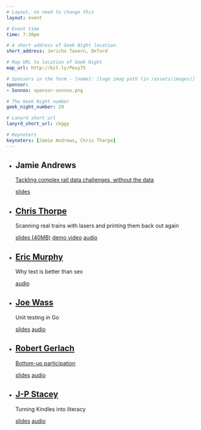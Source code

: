 ```yaml
---
# Layout, no need to change this
layout: event

# Event time
time: 7:30pm

# A short address of Geek Night location. 
short_address: Jericho Tavern, Oxford

# Map URL to location of Geek Night
map_url: http://bit.ly/Pesy75

# Sponsors in the form - [name]: [logo imag path (in /assets/images)]
sponsor: 
- Sonnox: sponsor-sonnox.png

# The Geek Night number
geek_night_number: 29

# Lanyrd short url
lanyrd_short_url: ckggy

# Keynoters
keynoters: [Jamie Andrews, Chris Thorpe]
---
```


<ul class="keynotes">
  <li itemprop="performer" itemscope="itemscope" itemtype="http://schema.org/Person">
    <h2 itemprop="name">Jamie Andrews</h2>
    <p><a href="http://www.wired.co.uk/news/archive/2011-06/15/european-rail-data">Tackling complex rail data challenges, without the data</a></p>
    <div class="downloads">
        <a href="http://media.ogn.s3.amazonaws.com/ogn29/keynote-JamieAndrews.pdf">slides</a>
    </div>
  </li>
  <li itemprop="performer" itemscope="itemscope" itemtype="http://schema.org/Person">
    <a href="https://twitter.com/jaggeree" itemprop="url"><h2 itemprop="name">Chris Thorpe</h2></a>
    <p>Scanning real trains with lasers and printing them back out again</p>
    <div class="downloads">
        <a href="http://media.ogn.s3.amazonaws.com/ogn29/keynote-ChrisThorpe.pdf">slides (40MB)</a>
        <a href="http://vimeo.com/50820967">demo video</a>
        <a href="http://media.ogn.s3.amazonaws.com/ogn29/29-keynote-ChrisThorpe.mp3">audio</a>
    </div>
  </li>
</ul>

<ul>
  <li itemprop="performer" itemscope="itemscope" itemtype="http://schema.org/Person">
    <a href="http://www.babelquest.co.uk/" itemprop="url"><h2 itemprop="name">Eric Murphy</h2></a>
    <p>Why text is better than sex</p>
    <div class="downloads">
        <a href="http://media.ogn.s3.amazonaws.com/ogn29/29-microslot-EricMurphy.mp3">audio</a>
    </div>
  </li>
  <li itemprop="performer" itemscope="itemscope" itemtype="http://schema.org/Person">
    <a href="http://afandian.com/" itemprop="url"><h2 itemprop="name">Joe Wass</h2></a>
    <p>Unit testing in Go</p>
    <div class="downloads">
        <a href="http://media.ogn.s3.amazonaws.com/ogn29/microslot-JoeWass.pdf">slides</a>
        <a href="http://media.ogn.s3.amazonaws.com/ogn29/29-microslot-JoeWass.mp3">audio</a>
    </div>
  </li>
  <li itemprop="performer" itemscope="itemscope" itemtype="http://schema.org/Person">
    <a href="https://twitter.com/wwwUDEMIorg" itemprop="url"><h2 itemprop="name">Robert Gerlach</h2></a>
    <p><a href="http://www.udemi.org/">Bottom-up participation</a></p>
    <div class="downloads">
        <a href="http://media.ogn.s3.amazonaws.com/ogn29/microslot-RobertGerlach.pdf">slides</a>
        <a href="http://media.ogn.s3.amazonaws.com/ogn29/29-microslot-RobertGerlach.mp3">audio</a>
    </div>
  </li>
  <li itemprop="performer" itemscope="itemscope" itemtype="http://schema.org/Person">
    <a href="http://www.jpstacey.info/" itemprop="url"><h2 itemprop="name">J-P Stacey</h2></a>
    <p>Turning Kindles into literacy</p>
    <div class="downloads">
        <a href="http://media.ogn.s3.amazonaws.com/ogn29/microslot-JPStacey.pdf">slides</a>
        <a href="http://media.ogn.s3.amazonaws.com/ogn29/29-microslot-JPStacey.mp3">audio</a>
    </div>
  </li>
</ul>